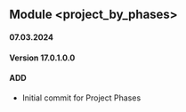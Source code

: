 ## Module <project_by_phases>

#### 07.03.2024
#### Version 17.0.1.0.0
#### ADD
- Initial commit for Project Phases
